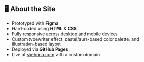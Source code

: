 ## 🖥️ About the Site

- Prototyped with **Figma**
- Hard-coded using **HTML** & **CSS**
- Fully responsive across desktop and mobile devices
- Custom typewriter effect, pastel/aura-based color palette, and illustration-based layout
- Deployed via **GitHub Pages**
- Live at [shehrina.com](https://shehrina.com) with a custom domain
